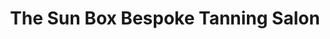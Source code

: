---
title: "The Sun Box Bespoke Tanning Salon"
url: /coulsdon/the-sun-box-bespoke-tanning-salon/
shop: Kosmetik
---
